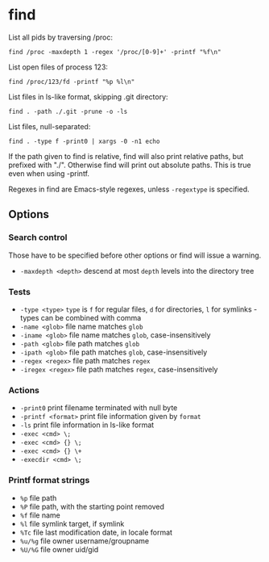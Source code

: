 # find

List all pids by traversing /proc:

    find /proc -maxdepth 1 -regex '/proc/[0-9]+' -printf "%f\n"

List open files of process 123:

    find /proc/123/fd -printf "%p %l\n"

List files in ls-like format, skipping .git directory:

    find . -path ./.git -prune -o -ls

List files, null-separated:

    find . -type f -print0 | xargs -0 -n1 echo

If the path given to find is relative, find will also print relative
paths, but prefixed with "./". Otherwise find will print out absolute
paths. This is true even when using -printf.

Regexes in find are Emacs-style regexes, unless `-regextype` is
specified.

## Options

### Search control

Those have to be specified before other options or find will issue a warning.

- `-maxdepth <depth>` descend at most `depth` levels into the directory tree

### Tests

- `-type <type>` `type` is `f` for regular files, `d` for directories,
  `l` for symlinks - types can be combined with comma
- `-name <glob>` file name matches `glob`
- `-iname <glob>` file name matches `glob`, case-insensitively
- `-path <glob>` file path matches `glob`
- `-ipath <glob>` file path matches `glob`, case-insensitively
- `-regex <regex>` file path matches `regex`
- `-iregex <regex>` file path matches `regex`, case-insensitively

### Actions

- `-print0` print filename terminated with null byte
- `-printf <format>` print file information given by `format`
- `-ls` print file information in ls-like format
- `-exec <cmd> \;`
- `-exec <cmd> {} \;`
- `-exec <cmd> {} \+`
- `-execdir <cmd> \;`

### Printf format strings

- `%p` file path
- `%P` file path, with the starting point removed
- `%f` file name
- `%l` file symlink target, if symlink
- `%Tc` file last modification date, in locale format
- `%u/%g` file owner username/groupname
- `%U/%G` file owner uid/gid
